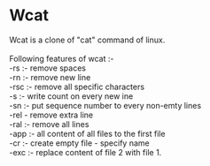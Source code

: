# Wcat
Wcat is a clone of "cat" command of linux.<br />
<br />
Following features of wcat :- <br />
-rs :- remove spaces<br />
-rn :- remove new line<br />
-rsc :- remove all specific characters<br />
-s :- write count on every new ine<br />
-sn :- put sequence number to every non-emty lines<br />
-rel - remove extra line<br />
-ral :- remove all lines<br />
-app :- all content of all files to the first file<br />
-cr :- create empty file - specify name<br />
-exc :- replace content of file 2 with file 1.<br />
